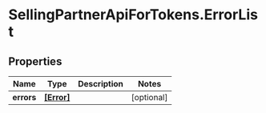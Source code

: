 # SellingPartnerApiForTokens.ErrorList

## Properties

Name | Type | Description | Notes
------------ | ------------- | ------------- | -------------
**errors** | [**[Error]**](Error.md) |  | [optional] 



